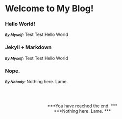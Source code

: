 # Welcome to My Blog!

### Hello World!
<small>***By Myself:***</small>
 Test Test Hello World

### Jekyll + Markdown
<small>***By Myself:***</small>
 Test Test Hello World

### Nope.
<small>***By Nobody:***</small>
 Nothing here. Lame.


<center>
<br/>
<br/>


***You have reached the end. ***<br/>
***Nothing here. Lame. ***
</center>
